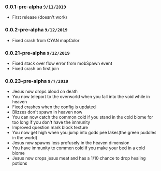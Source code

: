 ### 0.0.1-pre-alpha `9/11/2019`
  * First release (doesn't work)
  
### 0.0.2-pre-alpha `9/12/2019`
  * Fixed crash from CYAN mapColor

### 0.0.21-pre-alpha `9/12/2019`
  * Fixed stack over flow error from mobSpawn event
  * Fixed crash on first join
  
### 0.0.23-pre-alpha `9/?/2019`
  * Jesus now drops blood on death
  * You now teleport to the overworld when you 
  fall into the void while in heaven
  * Fixed crashes when the config is updated
  * Blizzes don't spawn in heaven now
  * You can now catch the common cold if you stand in the cold 
  biome for too long if you don't have the immunity
  * Improved question mark block texture
  * You now get high when you jump into gods pee lakes(the green puddles in the world)
  * Jesus now spawns less profusely in the heaven dimension
  * You have immunity to common cold if you make your bed in a cold biome
  * Jesus now drops jesus meat and has a 1/10 chance to drop healing potions